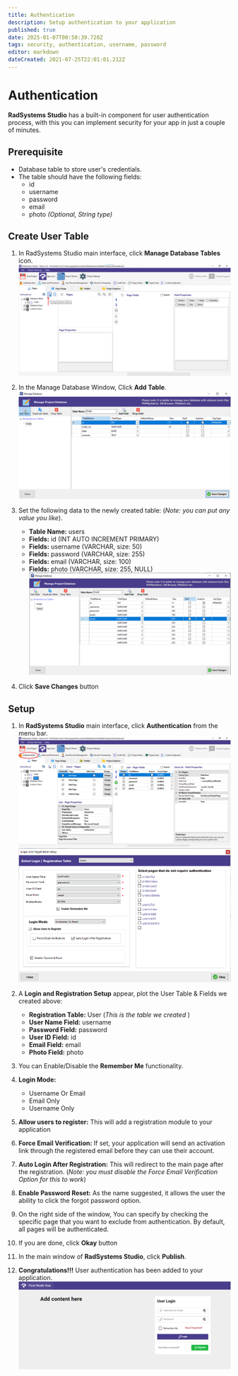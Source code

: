 ```yaml
---
title: Authentication
description: Setup authentication to your application
published: true
date: 2025-01-07T00:50:39.728Z
tags: security, authentication, username, password
editor: markdown
dateCreated: 2021-07-25T22:01:01.212Z
---
```


# Authentication
**RadSystems Studio** has a built-in component for user authentication process, with this you can implement security for your app in just a couple of minutes.

## Prerequisite
- Database table to store user's credentials.
- The table should have the following fields:
	- id
  - username
  - password
  - email
  - photo *(Optional, String type)*
 
## Create User Table
1. In RadSystems Studio main interface, click **Manage Database Tables** icon.
![1.png](/security/1.png)

2. In the Manage Database Window, Click **Add Table**.
![2.png](/security/2.png)

3. Set the following data to the newly created table: (*Note: you can put any value you like*).
	- **Table Name:** users
	- **Fields:** id (INT AUTO INCREMENT PRIMARY)
	- **Fields:** username (VARCHAR, size: 50)
	- **Fields:** password (VARCHAR, size: 255)
	- **Fields:** email (VARCHAR, size: 100)
	- **Fields:** photo (VARCHAR, size: 255, NULL)
![3.png](/security/3.png) 

4. Click **Save Changes** button

## Setup
1. In **RadSystems Studio** main interface, click **Authentication** from the menu bar.
![4.png](/security/4.png)
![5.png](/security/5.png)

2. A **Login and Registration Setup** appear, plot the User Table & Fields we created above:
	- **Registration Table:** User (*This is the table we created* )
	- **User Name Field:** username
	- **Password Field:** password
	- **User ID Field:** id
	- **Email Field:** email
	- **Photo Field:** photo

3. You can Enable/Disable the **Remember Me** functionality.
4. **Login Mode:**
	- Username Or Email
	- Email Only
	- Username Only
5. **Allow users to register:** This will add a registration module to your application
6. **Force Email Verification:** If set, your application will send an activation link through the registered email before they can use their account.
7. **Auto Login After Registration:** This will redirect to the main page after the registration. (*Note: you must disable the Force Email Verification Option for this to work*)
8. **Enable Password Reset:** As the name suggested, it allows the user the ability to click the forgot password option.
9. On the right side of the window, You can specify by checking the specific page that you want to exclude from authentication. By default, all pages will be authenticated.
10. If you are done, click **Okay** button
11. In the main window of **RadSystems Studio**, click **Publish**.
12. **Congratulations!!!** User authentication has been added to your application.
![6.png](/security/6.png)



